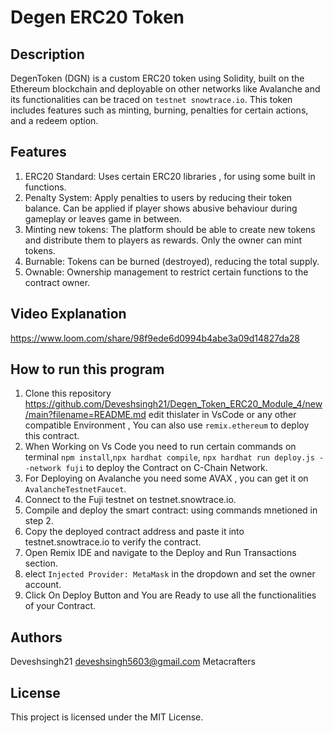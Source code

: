 # Degen ERC20 Token 
## Description
DegenToken (DGN) is a custom ERC20 token using Solidity, built on the Ethereum blockchain and deployable on other networks like Avalanche and its functionalities can be traced on ```testnet snowtrace.io```. This token includes features such as minting, burning, penalties for certain actions, and a redeem option.
## Features
1. ERC20 Standard: Uses certain  ERC20 libraries , for using some built in functions.
2. Penalty System: Apply penalties to users by reducing their token balance. Can be applied if player shows abusive behaviour during gameplay or leaves game in between.
3. Minting new tokens: The platform should be able to create new tokens and distribute them to players as rewards. Only the owner can mint tokens.
4. Burnable: Tokens can be burned (destroyed), reducing the total supply.
5. Ownable: Ownership management to restrict certain functions to the contract owner.

## Video Explanation 
https://www.loom.com/share/98f9ede6d0994b4abe3a09d14827da28
## How to run this program
 1. Clone this repository https://github.com/Deveshsingh21/Degen_Token_ERC20_Module_4/new/main?filename=README.md edit thislater  in VsCode or any other compatible Environment , You can also use ```remix.ethereum``` to deploy this contract.
 2. When Working on Vs Code you need to run certain commands on terminal ```npm install```,```npx hardhat compile```, ```npx hardhat run deploy.js --network fuji``` to deploy the Contract on C-Chain Network.
 3. For Deploying on Avalanche you need some AVAX , you can get it on ```AvalancheTestnetFaucet```.
 4. Connect to the Fuji testnet on testnet.snowtrace.io.
 5. Compile and deploy the smart contract: using commands mnetioned in step 2.
 6. Copy the deployed contract address and paste it into testnet.snowtrace.io to verify the contract.
 7. Open Remix IDE and navigate to the Deploy and Run Transactions section.
 8. elect ```Injected Provider: MetaMask``` in the dropdown and set the owner account.
 9. Click On Deploy Button and You are Ready to use all the functionalities of your Contract.

## Authors 
Deveshsingh21 deveshsingh5603@gmail.com
Metacrafters

## License
This project is licensed under the MIT License.

   


